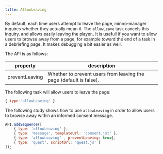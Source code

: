 ```yaml
---
title: AllowLeaving
---
```


By default, each time users attempt to leave the page, minno-manager inquires whether they actually mean it.
The `allowLeave` task cancels this inquiry, and allows easily leaving the player..
It is usefull if you want to allow users to browse away from a page, for example toward the end of a task in a debriefing page.
It makes debugging a bit easier as well.

The API is as follows:

property        | description
--------------- | ---------------------
preventLeaving  | Whether to prevent users from leaving the page (default is false).

The following task will allow users to leave the page:

```javascript
{ type:'allowLeaving' }
```

The following study shows how to use `allowLeaving` in order to allow users to browse away within an informed consent message.

```javascript
API.addSequence([
    { type: 'allowLeaving' },
    { type: 'message', templateUrl: 'consent.jst' },
    { type: 'allowLeaving' , preventLeaving: true},
    { type: 'quest', scriptUrl: 'quest.js' }
]);
```

